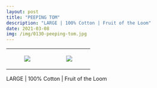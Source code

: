 ```yaml
---
layout: post
title: "PEEPING TOM"
description: "LARGE | 100% Cotton | Fruit of the Loom"
date: 2021-03-08
img: /img/0130-peeping-tom.jpg
---
```




<table style="width:100%;"><tr><td style="vertical-align:top;">
      <figure class="tmblr-full" data-orig-height="2048" data-orig-width="1365" data-orig-src="https://concertshirts.netlify.app/shirts/0130/0130-01.jpg"><img src="https://64.media.tumblr.com/3ee5a809c878e55658f3ee512f0b8e6f/4e48815c1434a591-05/s540x810/278fcf1062233d98b33138bb1a7794c389bde161.jpg" data-orig-height="2048" data-orig-width="1365" data-orig-src="https://concertshirts.netlify.app/shirts/0130/0130-01.jpg"/></figure></td>
    <td style="vertical-align:top;">
      <figure class="tmblr-full" data-orig-height="2048" data-orig-width="1365" data-orig-src="https://concertshirts.netlify.app/shirts/0130/0130-02.jpg"><img src="https://64.media.tumblr.com/6f515df462303c90d7f4bbaf7e335f46/4e48815c1434a591-a4/s540x810/01faada7eede44eaba23cbe9437da99d89cd4f58.jpg" data-orig-height="2048" data-orig-width="1365" data-orig-src="https://concertshirts.netlify.app/shirts/0130/0130-02.jpg"/></figure></td>
  </tr></table><p>
  LARGE | 100% Cotton | Fruit of the Loom
</p>
